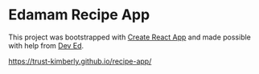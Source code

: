 # Edamam Recipe App

This project was bootstrapped with [Create React App](https://github.com/facebook/create-react-app) and made possible with help from [Dev Ed](https://www.youtube.com/watch?v=U9T6YkEDkMo).

https://trust-kimberly.github.io/recipe-app/

